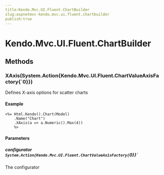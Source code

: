 ```yaml
---
title:Kendo.Mvc.UI.Fluent.ChartBuilder
slug:aspnetmvc-kendo.mvc.ui.fluent.chartbuilder
publish:true
---
```


# Kendo.Mvc.UI.Fluent.ChartBuilder

## Methods

### XAxis(System.Action{Kendo.Mvc.UI.Fluent.ChartValueAxisFactory{`0}})
Defines X-axis options for scatter charts

#### Example
    <%= Html.Kendo().Chart(Model)
        .Name("Chart")
        .XAxis(a => a.Numeric().Max(4))
        %>

#### Parameters

##### configurator `System.Action{Kendo.Mvc.UI.Fluent.ChartValueAxisFactory{`0}}`
The configurator